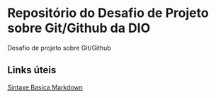 # Repositório do Desafio de Projeto sobre Git/Github da DIO
Desafio de projeto sobre Git/Github

## Links úteis
[Sintaxe Basica Markdown](https://www.markdownguide.org/basic-syntax/)
